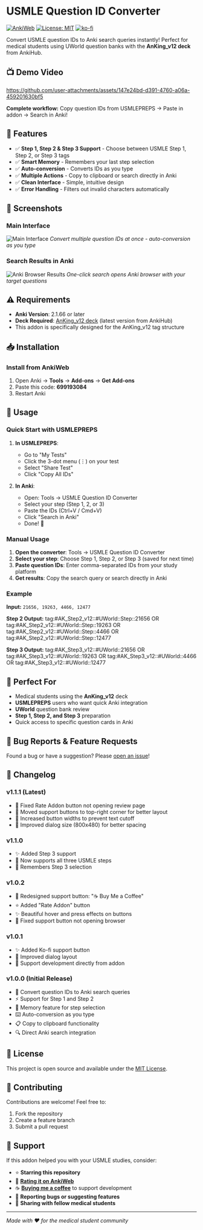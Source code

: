 # USMLE Question ID Converter

[![AnkiWeb](https://img.shields.io/badge/AnkiWeb-699193084-blue)](https://ankiweb.net/shared/info/699193084)
[![License: MIT](https://img.shields.io/badge/License-MIT-yellow.svg)](https://opensource.org/licenses/MIT)
[![ko-fi](https://ko-fi.com/img/githubbutton_sm.svg)](https://ko-fi.com/abdmohrat)

Convert USMLE question IDs to Anki search queries instantly! Perfect for medical students using UWorld question banks with the **AnKing_v12 deck** from AnkiHub.

## 📺 Demo Video

https://github.com/user-attachments/assets/147e24bd-d391-4760-a06a-459201630bf5

**Complete workflow:** Copy question IDs from USMLEPREPS → Paste in addon → Search in Anki!

## 🚀 Features

- ✅ **Step 1, Step 2 & Step 3 Support** - Choose between USMLE Step 1, Step 2, or Step 3 tags
- ✅ **Smart Memory** - Remembers your last step selection  
- ✅ **Auto-conversion** - Converts IDs as you type
- ✅ **Multiple Actions** - Copy to clipboard or search directly in Anki
- ✅ **Clean Interface** - Simple, intuitive design
- ✅ **Error Handling** - Filters out invalid characters automatically

## 📸 Screenshots

### Main Interface
![Main Interface](images/main-interface.png)
*Convert multiple question IDs at once - auto-conversion as you type*

### Search Results in Anki
![Anki Browser Results](images/anki-browser-results.png)
*One-click search opens Anki browser with your target questions*

## ⚠️ Requirements

- **Anki Version**: 2.1.66 or later
- **Deck Required**: [AnKing_v12 deck](https://www.ankihub.net/) (latest version from AnkiHub)
- This addon is specifically designed for the AnKing_v12 tag structure

## 📥 Installation

### Install from AnkiWeb
1. Open Anki → **Tools** → **Add-ons** → **Get Add-ons**
2. Paste this code: **699193084**
3. Restart Anki

## 🔧 Usage

### Quick Start with USMLEPREPS

1. **In USMLEPREPS**: 
   - Go to "My Tests"
   - Click the 3-dot menu (⋮) on your test
   - Select "Share Test"
   - Click "Copy All IDs"

2. **In Anki**:
   - Open: Tools → USMLE Question ID Converter
   - Select your step (Step 1, 2, or 3)
   - Paste the IDs (Ctrl+V / Cmd+V)
   - Click "Search in Anki"
   - Done! 🎉

### Manual Usage

1. **Open the converter**: Tools → USMLE Question ID Converter
2. **Select your step**: Choose Step 1, Step 2, or Step 3 (saved for next time)
3. **Paste question IDs**: Enter comma-separated IDs from your study platform
4. **Get results**: Copy the search query or search directly in Anki

### Example
**Input:** `21656, 19263, 4466, 12477`

**Step 2 Output:**
tag:#AK_Step2_v12::#UWorld::Step::21656 OR tag:#AK_Step2_v12::#UWorld::Step::19263 OR tag:#AK_Step2_v12::#UWorld::Step::4466 OR tag:#AK_Step2_v12::#UWorld::Step::12477

**Step 3 Output:**
tag:#AK_Step3_v12::#UWorld::21656 OR tag:#AK_Step3_v12::#UWorld::19263 OR tag:#AK_Step3_v12::#UWorld::4466 OR tag:#AK_Step3_v12::#UWorld::12477

## 🎯 Perfect For

- Medical students using the **AnKing_v12** deck
- **USMLEPREPS** users who want quick Anki integration
- **UWorld** question bank review
- **Step 1, Step 2, and Step 3** preparation
- Quick access to specific question cards in Anki

## 🐛 Bug Reports & Feature Requests

Found a bug or have a suggestion? Please [open an issue](https://github.com/abdmohrat/usmle-question-id-converter/issues)!

## 📝 Changelog

### v1.1.1 (Latest)
- 🐛 Fixed Rate Addon button not opening review page
- 🎨 Moved support buttons to top-right corner for better layout
- 📏 Increased button widths to prevent text cutoff
- 📐 Improved dialog size (800x480) for better spacing

### v1.1.0
- ✨ Added Step 3 support
- 🎯 Now supports all three USMLE steps
- 💾 Remembers Step 3 selection

### v1.0.2
- 🎨 Redesigned support button: "☕ Buy Me a Coffee"
- ⭐ Added "Rate Addon" button
- ✨ Beautiful hover and press effects on buttons
- 🐛 Fixed support button not opening browser

### v1.0.1
- ✨ Added Ko-fi support button
- 🎨 Improved dialog layout
- 💙 Support development directly from addon

### v1.0.0 (Initial Release)
- 🚀 Convert question IDs to Anki search queries
- ⚡ Support for Step 1 and Step 2
- 💾 Memory feature for step selection
- ⌨️ Auto-conversion as you type
- 📋 Copy to clipboard functionality
- 🔍 Direct Anki search integration

## 📄 License

This project is open source and available under the [MIT License](LICENSE).

## 🤝 Contributing

Contributions are welcome! Feel free to:
1. Fork the repository
2. Create a feature branch
3. Submit a pull request

## 💝 Support

If this addon helped you with your USMLE studies, consider:
- ⭐ **Starring this repository**
- 📝 **[Rating it on AnkiWeb](https://ankiweb.net/shared/review/699193084)**
- ☕ **[Buying me a coffee](https://ko-fi.com/abdmohrat)** to support development
- 🐛 **Reporting bugs or suggesting features**
- 📢 **Sharing with fellow medical students**

---

*Made with ❤️ for the medical student community*
